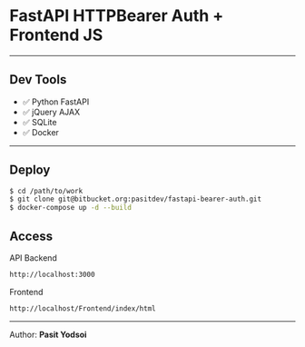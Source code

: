 # FastAPI HTTPBearer Auth + Frontend JS
---
## Dev Tools
* ✅ Python FastAPI
* ✅ jQuery AJAX
* ✅ SQLite
* ✅ Docker

---
## Deploy
```bash
$ cd /path/to/work
$ git clone git@bitbucket.org:pasitdev/fastapi-bearer-auth.git
$ docker-compose up -d --build
```
## Access
API Backend
```bash
http://localhost:3000
```
Frontend
```bash
http://localhost/Frontend/index/html
```
---
Author: __Pasit Yodsoi__